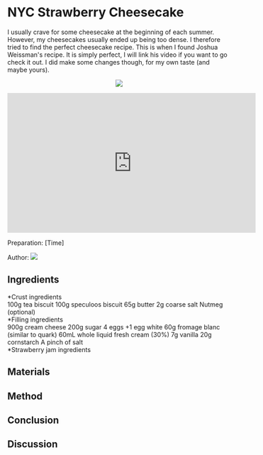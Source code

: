 # NYC Strawberry Cheesecake
I usually crave for some cheesecake at the beginning of each summer. However, my cheesecakes usually ended up being too dense. I therefore tried to find the perfect cheesecake recipe. This is when I found Joshua Weissman's recipe. It is simply perfect, I will link his video if you want to go check it out. I did make some changes though, for my own taste (and maybe yours).
<p align="center">
<img src="example.png" />
</p>
<iframe width="560" height="315" src="https://www.youtube.com/embed/YKI8TcaRdbI" title="YouTube video player" frameborder="0" allow="accelerometer; autoplay; clipboard-write; encrypted-media; gyroscope; picture-in-picture" allowfullscreen> </iframe>

Preparation: [Time]

Author:
<a href="https://discord.com"><img src="https://img.shields.io/badge/Discord-nouille%232370-25?style=for-the-badge&logo=discord" /> </a>  



## Ingredients
*Crust ingredients
<br>100g tea biscuit
100g speculoos biscuit
65g butter
2g coarse salt
Nutmeg (optional)
<br>
*Filling ingredients
<br> 900g cream cheese
200g sugar
4 eggs +1 egg white
60g fromage blanc (similar to quark)
60mL whole liquid fresh cream (30%)
7g vanilla
20g cornstarch
A pinch of salt
<br>
*Strawberry jam ingredients
<br>

## Materials

## Method

## Conclusion

## Discussion
